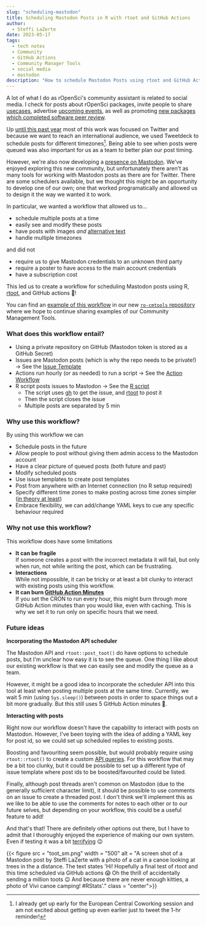 ```yaml
---
slug: "scheduling-mastodon"
title: Scheduling Mastodon Posts in R with rtoot and GitHub Actions
author:
  - Steffi LaZerte
date: 2023-05-17
tags:
  - tech notes
  - Community
  - GitHub Actions
  - Community Manager Tools
  - social media
  - mastodon
description: "How to schedule Mastodon Posts using rtoot and GitHub Actions"
---
```


A lot of what I do as rOpenSci's community assistant is related to social media.
I check for posts about rOpenSci packages, invite people to share [usecases](/usecases),
advertise [upcoming events](/events), as well as promoting
[new packages which completed software peer review](/software-review).

Up [until this past year](/blog/2022/11/16/mastodon-en/) most of this work was 
focused on Twitter and because we want to reach an international audience, 
we used Tweetdeck to schedule posts for different timezones[^1].
Being able to see when posts were queued was also important for us as a team to 
better plan our post timing.


[^1]: I already get up early for the European Central Coworking session and am 
not excited about getting up even earlier just to tweet the 1-hr reminder!

However, we're also now developing a [presence on Mastodon](https://hachyderm.io/@rOpenSci).
We've enjoyed exploring this new community, but unfortunately there aren't as many tools for working with
Mastodon posts as there are for Twitter. There are some schedulers available, 
but we thought this might be an opportunity to develop one of our own; 
one that worked programatically and allowed us to design it the way we wanted it to work. 

In particular, we wanted a workflow that allowed us to...

- schedule multiple posts at a time
- easily see and modify these posts
- have posts with images *and* [alternative text](https://axesslab.com/alt-texts/)
- handle multiple timezones

and did not

- require us to give Mastodon credentials to an unknown third party
- require a poster to have access to the main account credentials
- have a subscription cost

This led us to create a workflow for scheduling Mastodon posts using R, 
[rtoot](https://schochastics.github.io/rtoot), and GitHub actions 🎉!

You can find an 
[example of this workflow](https://github.com/ropensci-org/ro-cmtoolkit/tree/main/scheduled_socials_example) 
in our new 
[`ro-cmtools` repository](https://github.com/ropensci-org/ro-cmtoolkit/)
where we hope to continue sharing examples of our Community Management Tools.

### What does this workflow entail?

- Using a private repository on GitHub (Mastodon token is stored as a GitHub Secret)
- Issues are Mastodon posts (which is why the repo needs to be private!) -> See the [Issue Template](https://github.com/ropensci-org/ro-cmtoolkit/blob/main/scheduled_socials_example/.github/ISSUE_TEMPLATE/schedule-post.md)
- Actions run hourly (or as needed) to run a script  -> See the [Action Workflow](https://github.com/ropensci-org/ro-cmtoolkit/blob/main/scheduled_socials_example/.github/workflows/schedule_posts.yaml)
- R script posts issues to Mastodon  -> See the [R script](https://github.com/ropensci-org/ro-cmtoolkit/blob/main/scheduled_socials_example/schedule_posts.R)
  - The script uses [gh](https://gh.r-lib.org/) to get the issue, 
    and [rtoot](https://schochastics.github.io/rtoot) to post it
  - Then the script closes the issue
  - Multiple posts are separated by 5 min

### Why use this workflow?

By using this workflow we can 

- Schedule posts in the future
- Allow people to post without giving them admin access to the Mastodon account
- Have a clear picture of queued posts (both future and past)
- Modify scheduled posts
- Use issue templates to create post templates
- Post from anywhere with an Internet connection (no R setup required)
- Specify different time zones to make posting across time zones simpler ([in theory at least](https://fosstodon.org/@ropensci/109458205543474658))
- Embrace flexibility, we can add/change YAML keys to cue any specific behaviour required

### Why not use this workflow?

This workflow does have some limitations

- **It can be fragile**   
  If someone creates a post with the incorrect metadata it will fail, 
  but only when run, not while writing the post, which can be frustrating. 
- **Interactions**  
  While not impossible, it can be tricky or at least a bit clunky to 
  interact with existing posts using this workflow.
- **It can burn [GitHub Action Minutes](https://docs.github.com/en/billing/managing-billing-for-github-actions/about-billing-for-github-actions)**  
  If you set the CRON to run every hour, this might burn through more GitHub
  Action minutes than you would like, even with caching. This is why we set it
  to run only on specific hours that we need.

### Future ideas

**Incorporating the Mastodon API scheduler**

The Mastodon API and `rtoot::post_toot()` do have options to schedule posts, 
but I'm unclear how easy it is to see the queue. One thing I like about our
existing workflow is that we can easily see and modify the queue as a team.

However, it might be a good idea to incorporate the scheduler API into this tool
at least when posting multiple posts at the same time. Currently, we wait 5 min 
(using `Sys.sleep()`) between posts in order to space things out a bit more 
gradually. But this still uses 5 GitHub Action minutes 🤔.

**Interacting with posts**

Right now our workflow doesn't have the capability to interact with posts on 
Mastodon. However, I've been toying with the idea of adding a YAML key for post id, 
so we could set up scheduled replies to existing posts.

Boosting and favouriting seem possible, but would probably require using 
`rtoot::rtoot()` to create a custom 
[API queries](https://docs.joinmastodon.org/methods/statuses/). For this workflow
that may be a bit too clunky, but it could be possible to set up a different type
of issue template where post ids to be boosted/favourited could be listed.

Finally, although post threads aren't common on Mastodon (due to the generally
sufficient character limit), it should be possible to use comments on an issue to 
create a threaded post. I don't think we'll implement this as we like to be able
to use the comments for notes to each other or to our future selves, but 
depending on your workflow, this could be a useful feature to add!


And that's that! There are definitely other options out there, but I have to admit that
I thoroughly enjoyed the experience of making our own system. Even if testing it was a 
bit [terrifying](https://fosstodon.org/@steffilazerte/109433645817562816) 😉

{{< figure src = "toot_sm.png" width = "500" alt = "A screen shot of a Mastodon post by Steffi LaZerte with a photo of a cat in a canoe looking at trees in the a distance. The text states 'Hi! Hopefully a final test of rtoot and this time scheduled via GitHub actions 😱 Oh the thrill of accidentally sending a million toots 😉 And because there are never enough kitties, a photo of Vivi canoe camping! #RStats'." class = "center">}}





